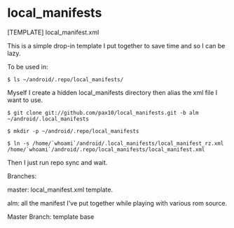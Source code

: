 local_manifests
===============
[TEMPLATE] local_manifest.xml

This is a simple drop-in template I put together to save time and so I can be lazy.


To be used in:

    $ ls ~/android/.repo/local_manifests/

Myself I create a hidden local_manifests directory then alias the xml file I want to use.

    $ git clone git://github.com/pax10/local_manifests.git -b alm ~/android/.local_manifests
    
    $ mkdir -p ~/android/.repo/local_manifests
    
    $ ln -s /home/`whoami`/android/.local_manifests/local_manifest_rz.xml /home/`whoami`/android/.repo/local_manifests/local_manifest.xml

Then I just run repo sync and wait.

Branches:

  master: local_manifest.xml template.
  
  alm: all the manifest I've put together while playing with various rom source.

Master Branch: template base

